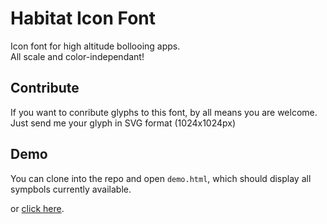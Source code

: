 # Habitat Icon Font

Icon font for high altitude bollooing apps.  
All scale and color-independant!

## Contribute

If you want to conribute glyphs to this font, by all means you are welcome.  
Just send me your glyph in SVG format (1024x1024px)

## Demo

You can clone into the repo and open `demo.html`, which should display all
sympbols currently available.

or [click here](https://github.com/rossengeorgiev/habitat-font/blob/master/demo.png).







